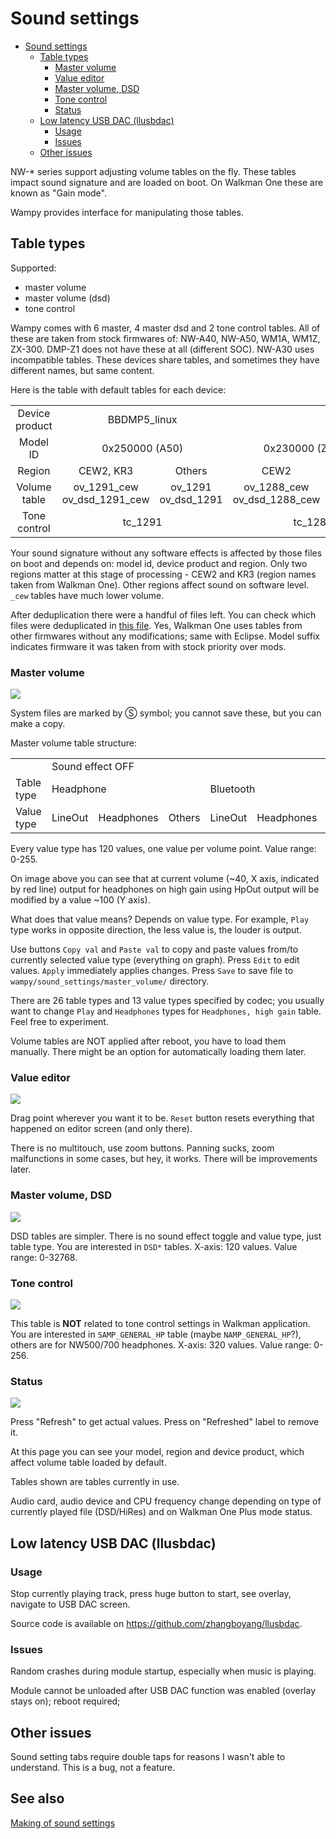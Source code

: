 # Sound settings

<!-- TOC -->

* [Sound settings](#sound-settings)
  * [Table types](#table-types)
    * [Master volume](#master-volume)
    * [Value editor](#value-editor)
    * [Master volume, DSD](#master-volume-dsd)
    * [Tone control](#tone-control)
    * [Status](#status)
  * [Low latency USB DAC (llusbdac)](#low-latency-usb-dac-llusbdac)
    * [Usage](#usage)
    * [Issues](#issues)
  * [Other issues](#other-issues)

<!-- TOC -->

NW-* series support adjusting volume tables on the fly. These tables impact sound signature and are loaded on boot. On
Walkman One these are known as "Gain mode".

Wampy provides interface for manipulating those tables.

## Table types

Supported:

- master volume
- master volume (dsd)
- tone control

Wampy comes with 6 master, 4 master dsd and 2 tone control tables. All of these are taken from stock firmwares of:
NW-A40, NW-A50, WM1A, WM1Z, ZX-300. DMP-Z1 does not have these at all (different SOC). NW-A30 uses incompatible tables.
These devices share tables, and sometimes they have different names, but same content.

Here is the table with default tables for each device:

<table>
  <tr align="center">
    <td>Device product</td>
    <td colspan="2">BBDMP5_linux</td>
    <td colspan="4">BBDMP3_linux</td>
    <td colspan="4">BBDMP2_linux</td>
  </tr>
  <tr align="center">
    <td>Model ID</td>
    <td colspan="2">0x250000 (A50)</td>
    <td colspan="2">0x230000 (ZX300?)</td>
    <td colspan="2">0x240000 (A40)</td>
    <td colspan="2">0x200000, 0x210000 (WM1A/Z?)</td>
    <td colspan="2">0x220000 (A30)</td>
  </tr>
  <tr align="center">
    <td>Region</td>
    <td>CEW2, KR3</td>
    <td>Others</td>
    <td>CEW2</td>
    <td>Others</td>
    <td>CEW2, KR3</td>
    <td>Others</td>
    <td>CEW2</td>
    <td>Others</td>
    <td>CEW2</td>
    <td>Others</td>
  </tr>
  <tr align="center">
    <td>Volume table</td>
    <td>ov_1291_cew<br/>ov_dsd_1291_cew</td>
    <td>ov_1291<br/>ov_dsd_1291</td>
    <td>ov_1288_cew<br/>ov_dsd_1288_cew</td>
    <td>ov_1288<br/>ov_dsd_1288</td>
    <td>ov_1290_cew<br/>ov_dsd_1290_cew</td>
    <td>ov_1290<br/>ov_dsd_1290</td>
    <td>ov_127x_cew<br/>ov_dsd_127x_cew</td>
    <td>ov_127x<br/>ov_dsd_127x</td>
    <td>ov_1280_cew<br/>ov_dsd_1280_cew</td>
    <td>ov_1280<br/>ov_dsd_1280</td>
  </tr>
  <tr align="center">
    <td>Tone control</td>
    <td colspan="2">tc_1291</td>
    <td colspan="2">tc_1288</td>
    <td colspan="2">tc_1290</td>
    <td colspan="2">tc_127x</td>
    <td colspan="2">tc_1280</td>
  </tr>
</table>

Your sound signature without any software effects is affected by those files on boot and depends on: model id, device
product and region. Only two regions matter at this stage of processing - CEW2 and KR3 (region names taken from Walkman
One). Other regions affect sound on software level. `_cew` tables have much lower volume.

After deduplication there were a handful of files left. You can check which files were deduplicated
in [this file](https://github.com/unknown321/wampy/blob/master/tunings/uniq.txt). Yes, Walkman One uses tables from
other firmwares without any modifications; same with Eclipse. Model suffix indicates firmware it was taken from with
stock priority over mods.

### Master volume

<img src="images/settings-master-volume-table.png">

System files are marked by Ⓢ symbol; you cannot save these, but you can make a copy.

Master volume table structure:

<table>
<tr>
<td></td>
<td colspan="9">Sound effect OFF</td>
<td colspan="9">Sound effect ON</td>
</tr>
<tr>
<td>Table type</td>
<td colspan="3">Headphone</td> <td colspan="3">Bluetooth</td> <td colspan="3">Others</td>
<td colspan="3">Headphone</td> <td colspan="3">Bluetooth</td> <td colspan="3">Others</td>
</tr>

<tr>
<td>Value type</td>
<td>LineOut</td> <td>Headphones</td> <td>Others</td> <td>LineOut</td> <td>Headphones</td> <td>Others</td> <td>LineOut</td> <td>Headphones</td> <td>Others</td>
<td>LineOut</td> <td>Headphones</td> <td>Others</td> <td>LineOut</td> <td>Headphones</td> <td>Others</td> <td>LineOut</td> <td>Headphones</td> <td>Others</td>
</tr>
</table>

Every value type has 120 values, one value per volume point. Value range: 0-255.

On image above you can see that at current volume (~40, X axis, indicated by red line) output for headphones on high
gain using HpOut output will be modified by a value ~100 (Y axis).

What does that value means? Depends on value type. For example, `Play` type works in opposite direction, the less value
is, the louder is output.

Use buttons `Copy val` and `Paste val` to copy and paste values from/to currently selected value type (everything on
graph). Press `Edit` to edit values. `Apply` immediately applies changes. Press `Save` to save file
to `wampy/sound_settings/master_volume/` directory.

There are 26 table types and 13 value types specified by codec; you usually want to change `Play` and `Headphones` types
for `Headphones, high gain` table. Feel free to experiment.

Volume tables are NOT applied after reboot, you have to load them manually. There might be an option for automatically
loading them later.

### Value editor

<img src="images/settings-mvt-editor.png">

Drag point wherever you want it to be. `Reset` button resets everything that happened on editor screen (and only
there).

There is no multitouch, use zoom buttons. Panning sucks, zoom malfunctions in some cases, but hey, it works. There will
be improvements later.

### Master volume, DSD

<img src="images/settings-dsd.png">

DSD tables are simpler. There is no sound effect toggle and value type, just table type. You are interested in `DSD*`
tables. X-axis: 120 values. Value range: 0-32768.

### Tone control

<img src="images/settings-tct.png">

This table is **NOT** related to tone control settings in Walkman application. You are interested in `SAMP_GENERAL_HP`
table (maybe `NAMP_GENERAL_HP`?), others are for NW500/700 headphones. X-axis: 320 values. Value range: 0-256.

### Status

<img src="images/settings-status.png">

Press "Refresh" to get actual values. Press on "Refreshed" label to remove it.

At this page you can see your model, region and device product, which affect volume table loaded by default.

Tables shown are tables currently in use.

Audio card, audio device and CPU frequency change depending on type of currently played file (DSD/HiRes) and on Walkman
One Plus mode status.

## Low latency USB DAC (llusbdac)

### Usage

Stop currently playing track, press huge button to start, see overlay, navigate to USB DAC screen.

Source code is available on https://github.com/zhangboyang/llusbdac.

### Issues

Random crashes during module startup, especially when music is playing.

Module cannot be unloaded after USB DAC function was enabled (overlay stays on); reboot required;

## Other issues

Sound setting tabs require double taps for reasons I wasn't able to understand. This is a bug, not a feature.

## See also

[Making of sound settings](./MAKING_OF_SOUND_SETTINGS.md)